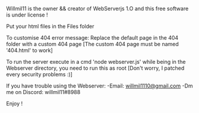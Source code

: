 Willmil11 is the owner && creator of WebServerjs 1.O and this free software is under license !

Put your html files in the Files folder

To customise 404 error message: Replace the default page in the 404 folder with a custom 404 page
[The custom 404 page must be named '404.html' to work]

To run the server execute in a cmd 'node webserver.js' while being in the Webserver directory, you need to run this as root [Don't worry, I patched every security problems :)]

If you have trouble using the Webserver:
-Email: willmil1110@gmail.com
-Dm me on Discord: willmil11#8988

Enjoy !